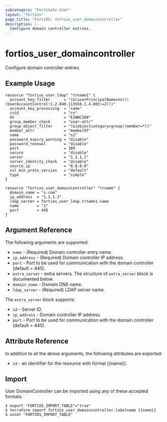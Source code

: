 ```yaml
---
subcategory: "FortiGate User"
layout: "fortios"
page_title: "FortiOS: fortios_user_domaincontroller"
description: |-
  Configure domain controller entries.
---
```


# fortios_user_domaincontroller
Configure domain controller entries.

## Example Usage

```hcl
resource "fortios_user_ldap" "trname1" {
  account_key_filter      = "(&(userPrincipalName=%s)(!(UserAccountControl:1.2.840.113556.1.4.803:=2)))"
  account_key_processing  = "same"
  cnid                    = "cn"
  dn                      = "EIWNCIEW"
  group_member_check      = "user-attr"
  group_object_filter     = "(&(objectcategory=group)(member=*))"
  member_attr             = "memberOf"
  name                    = "s2"
  password_expiry_warning = "disable"
  password_renewal        = "disable"
  port                    = 389
  secure                  = "disable"
  server                  = "1.1.1.1"
  server_identity_check   = "disable"
  source_ip               = "0.0.0.0"
  ssl_min_proto_version   = "default"
  type                    = "simple"
}

resource "fortios_user_domaincontroller" "trname" {
  domain_name = "s.com"
  ip_address  = "1.1.1.1"
  ldap_server = fortios_user_ldap.trname1.name
  name        = "1"
  port        = 445
}
```

## Argument Reference

The following arguments are supported:

* `name` - (Required) Domain controller entry name.
* `ip_address` - (Required) Domain controller IP address.
* `port` - Port to be used for communication with the domain controller (default = 445).
* `extra_server` - extra servers. The structure of `extra_server` block is documented below.
* `domain_name` - Domain DNS name.
* `ldap_server` - (Required) LDAP server name.

The `extra_server` block supports:

* `id` - Server ID.
* `ip_address` - Domain controller IP address.
* `port` - Port to be used for communication with the domain controller (default = 445).


## Attribute Reference

In addition to all the above arguments, the following attributes are exported:
* `id` - an identifier for the resource with format {{name}}.

## Import

User DomainController can be imported using any of these accepted formats:
```
$ export "FORTIOS_IMPORT_TABLE"="true"
$ terraform import fortios_user_domaincontroller.labelname {{name}}
$ unset "FORTIOS_IMPORT_TABLE"
```
